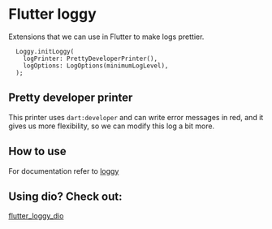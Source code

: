 # Flutter loggy
Extensions that we can use in Flutter to make logs prettier.

```
  Loggy.initLoggy(
    logPrinter: PrettyDeveloperPrinter(),
    logOptions: LogOptions(minimumLogLevel),
  );
```

## Pretty developer printer
This printer uses `dart:developer` and can write error messages in red, and it gives us more flexibility, so we can modify this log a bit more.

## How to use
For documentation refer to [loggy](https://github.com/infinum/floggy/blob/master/loggy/README.md)

## Using dio? Check out:
[flutter_loggy_dio](https://github.com/infinum/floggy/blob/master/flutter_loggy_dio/README.md)
